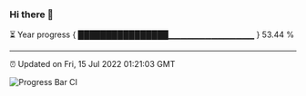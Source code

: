 ### Hi there 👋

⏳ Year progress { ████████████████▁▁▁▁▁▁▁▁▁▁▁▁▁▁ } 53.44 %

---

⏰ Updated on Fri, 15 Jul 2022 01:21:03 GMT

![Progress Bar CI](https://github.com/liununu/liununu/workflows/Progress%20Bar%20CI/badge.svg)
